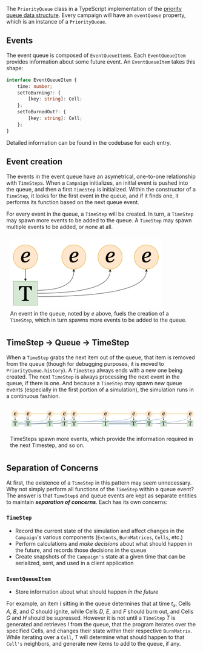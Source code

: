 The `PriorityQueue` class in a TypeScript implementation of the [priority queue data structure](https://en.wikipedia.org/wiki/Priority_queue). Every campaign will have an `eventQueue` property, which is an instance of a `PriorityQueue`.

## Events

The event queue is composed of `EventQueueItem`s. Each `EventQueueItem` provides information about some future event. An `EventQueueItem` takes this shape:

```typescript
interface EventQueueItem {
	time: number;
	setToBurning?: {
		[key: string]: Cell;
	};
	setToBurnedOut?: {
		[key: string]: Cell;
	};
}
```

Detailed information can be found in the codebase for each entry.

## Event creation

The events in the event queue have an asymetrical, one-to-one relationship with `TimeStep`s. When a `Campaign` initializes, an initlal event is pushed into the queue, and then a first `TimeStep` is initialized. Within the constructor of a `TimeStep`, it looks for the first event in the queue, and if it finds one, it performs its function based on the next queue event.

For every event in the queue, a `TimeStep` will be created. In turn, a `TimeStep` may spawn more events to be added to the queue. A `TimeStep` may spawn multiple events to be added, or none at all.

<figure style="padding: 10px; margin: 0;">
    <img src="/algorithm/queue/queue-timestep.png" style="width: 400px; margin: auto;"">
    <figcaption>
      An event in the queue, noted by <em>e</em> above, fuels the creation of a <code>TimeStep</code>, which in turn spawns more events to be added to the queue.
    </figcaption>
</figure>

## TimeStep → Queue → TimeStep

When a `TimeStep` grabs the next item out of the queue, that item is removed from the queue (though for debugging purposes, it is moved to `PriorityQueue.history`). A `TimeStep` always ends with a new one being created. The next `TimeStep` is always processing the next event in the queue, if there is one. And because a `TimeStep` may spawn new queue events (especially in the first portion of a simulation), the simulation runs in a continuous fashion.

<figure style="padding: 10px; margin: 0;">
    <img src="/algorithm/queue/queue-timestep-more.png" style="margin: auto;"">
    <figcaption style="margin-top: 20px;">
      TimeSteps spawn more events, which provide the information required in the next Timestep, and so on.
    </figcaption>
</figure>

## Separation of Concerns

At first, the existence of a `TimeStep` in this pattern may seem unnecessary. Why not simply perform all functions of the `TimeStep` within a queue event? The answer is that `TimeStep`s and queue events are kept as separate entities to maintain **_separation of concerns_**. Each has its own concerns:

### `TimeStep`

- Record the current state of the simulation and affect changes in the `Campaign`'s various components (`Extents`, `BurnMatrices`, `Cells`, etc.)
- Perform calculations and _make decisions_ about what should happen in the future, and records those decisions in the queue
- Create snapshots of the `Campaign's` state at a given time that can be serialized, sent, and used in a client application

### `EventQueueItem`

- Store information about what should happen _in the future_

For example, an item $I$ sitting in the queue determines that at time $t_x$, Cells $A$, $B$, and $C$ should ignite, while Cells $D$, $E$, and $F$ should burn out, and Cells $G$ and $H$ should be supressed. However it is not until a `TimeStep` $T$ is generated and retrieves $I$ from the queue, that the program iterates over the specified Cells, and changes their state within their respective `BurnMatrix`. While iterating over a `Cell`, $T$ will determine what should happen to that `Cell's` neighbors, and generate new items to add to the queue, if any.

